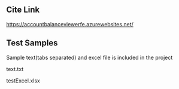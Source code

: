 ## Cite Link

https://accountbalanceviewerfe.azurewebsites.net/

## Test Samples

Sample text(tabs separated) and excel file is included in the project

text.txt

testExcel.xlsx
